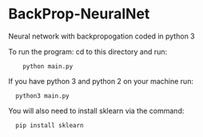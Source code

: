 # BackProp-NeuralNet
Neural network with backpropogation coded in python 3

To run the program: 
   cd to this directory and run: 
    
        python main.py
        
   If you have python 3 and python 2 on your machine run: 
   
      python3 main.py    
      
   You will also need to install sklearn via the command:
      
      pip install sklearn

